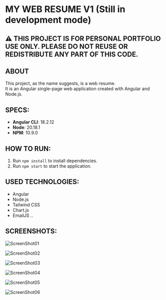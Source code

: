 # MY WEB RESUME V1 (Still in development mode)

## ⚠️ THIS PROJECT IS FOR PERSONAL PORTFOLIO USE ONLY. PLEASE DO NOT REUSE OR REDISTRIBUTE ANY PART OF THIS CODE.

## ABOUT
This project, as the name suggests, is a web resume.  
It is an Angular single-page web application created with Angular and Node.js.

## SPECS:

- **Angular CLI**: 18.2.12  
- **Node**: 20.18.1  
- **NPM**: 10.9.0  

## HOW TO RUN:

1. Run `npm install` to install dependencies.  
2. Run `npm start` to start the application.

## USED TECHNOLOGIES:

- Angular  
- Node.js  
- Tailwind CSS  
- Chart.js  
- EmailJS ..

## SCREENSHOTS:

![ScreenShot01](/src/assets/Sreenshot01.png)

![ScreenShot02](/src/assets/Sreenshot02.png)

![ScreenShot03](/src/assets/Sreenshot03.png)

![ScreenShot04](/src/assets/Sreenshot04.png)

![ScreenShot05](/src/assets/Sreenshot05.png)

![ScreenShot06](/src/assets/Sreenshot06.png)

